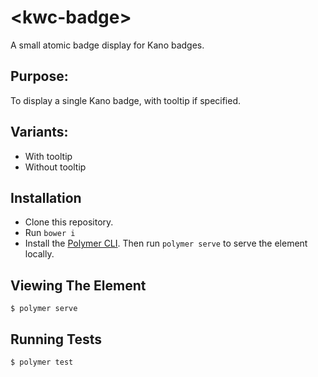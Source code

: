 # \<kwc-badge\>

A small atomic badge display for Kano badges.

## Purpose:
To display a single Kano badge, with tooltip if specified.

## Variants:
* With tooltip
* Without tooltip

## Installation
* Clone this repository.
* Run `bower i`
* Install the [Polymer CLI](https://www.npmjs.com/package/polymer-cli). Then run `polymer serve` to serve the element locally.

## Viewing The Element

```
$ polymer serve
```

## Running Tests

```
$ polymer test
